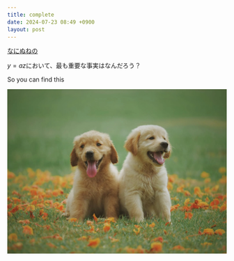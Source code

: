 ```yaml
---
title: complete
date: 2024-07-23 08:49 +0900
layout: post
---
```

[なにぬねの](../_ja/なにぬねの.md)

$y=az$において、最も重要な事実はなんだろう？

So you can find this

![dogs](../assets/dogs.webp)